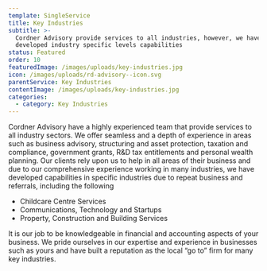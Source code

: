 ```yaml
---
template: SingleService
title: Key Industries
subtitle: >-
  Cordner Advisory provide services to all industries, however, we have
  developed industry specific levels capabilities
status: Featured
order: 10
featuredImage: /images/uploads/key-industries.jpg
icon: /images/uploads/rd-advisory--icon.svg
parentService: Key Industries
contentImage: /images/uploads/key-industries.jpg
categories:
  - category: Key Industries
---
```


Cordner Advisory have a highly experienced team that provide services to all industry sectors. We offer seamless and a depth of experience in areas such as business advisory, structuring and asset protection, taxation and compliance, government grants, R&D tax entitlements and personal wealth planning.
Our clients rely upon us to help in all areas of their business and due to our comprehensive experience working in many industries, we have developed capabilities in specific industries due to repeat business and referrals, including the following

- Childcare Centre Services
- Communications, Technology and Startups
- Property, Construction and Building Services

It is our job to be knowledgeable in financial and accounting aspects of your business. We pride ourselves in our expertise and experience in businesses such as yours and have built a reputation as the local “go to” firm for many key industries.
